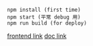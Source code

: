 ```
npm install (first time)
npm start (平常 debug 用)
npm run build (for deploy)
```

[frontend link](https://finder-react-frontend-c6157901d82e.herokuapp.com)
[doc link](https://docs.google.com/document/d/1isp1TFhkL82Khtt-OKryvmRjsNYwDDLoF11uUmQIBcw)